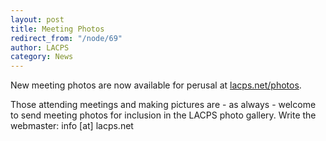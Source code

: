 ```yaml
---
layout: post
title: Meeting Photos
redirect_from: "/node/69"
author: LACPS
category: News
---
```


New meeting photos are now available for perusal at <a href="http://lacps.net/photos">lacps.net/photos</a>.

Those attending meetings and making pictures are - as always - welcome to send meeting photos for inclusion in the LACPS photo gallery. Write the webmaster: info [at] lacps.net
